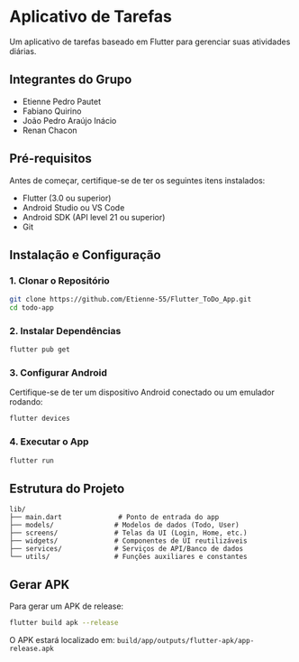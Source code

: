 # Aplicativo de Tarefas

Um aplicativo de tarefas baseado em Flutter para gerenciar suas atividades diárias.

## Integrantes do Grupo

- Etienne Pedro Pautet
- Fabiano Quirino
- João Pedro Araújo Inácio
- Renan Chacon

## Pré-requisitos

Antes de começar, certifique-se de ter os seguintes itens instalados:

- Flutter (3.0 ou superior)
- Android Studio ou VS Code
- Android SDK (API level 21 ou superior)
- Git

## Instalação e Configuração

### 1. Clonar o Repositório
```bash
git clone https://github.com/Etienne-55/Flutter_ToDo_App.git
cd todo-app
```

### 2. Instalar Dependências
```bash
flutter pub get
```

### 3. Configurar Android
Certifique-se de ter um dispositivo Android conectado ou um emulador rodando:
```bash
flutter devices
```

### 4. Executar o App
```bash
flutter run
```

## Estrutura do Projeto

```
lib/
├── main.dart              # Ponto de entrada do app
├── models/               # Modelos de dados (Todo, User)
├── screens/              # Telas da UI (Login, Home, etc.)
├── widgets/              # Componentes de UI reutilizáveis
├── services/             # Serviços de API/Banco de dados
└── utils/                # Funções auxiliares e constantes
```

## Gerar APK

Para gerar um APK de release:
```bash
flutter build apk --release
```

O APK estará localizado em: `build/app/outputs/flutter-apk/app-release.apk`
